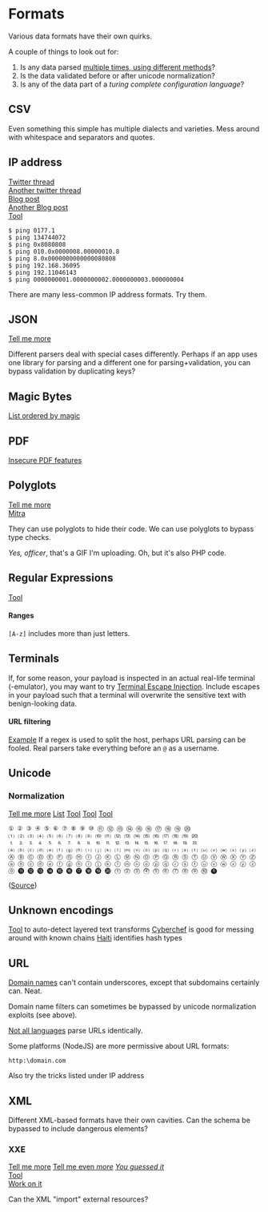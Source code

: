 # Formats

Various data formats have their own quirks.

A couple of things to look out for:

1. Is any data parsed [multiple times, using different methods](https://about.gitlab.com/blog/2020/03/30/how-to-exploit-parser-differentials/)?   
2. Is the data validated before or after unicode normalization?  
3. Is any of the data part of a _turing complete configuration language_?

## CSV

Even something this simple has multiple dialects and varieties. Mess around with whitespace and separators and quotes.

## IP address

[Twitter thread](https://twitter.com/dave_universetf/status/1342685822286360576)  
[Another twitter thread](https://twitter.com/x0rz/status/928584447292858368)  
[Blog post](https://blog.dave.tf/post/ip-addr-parsing/)  
[Another Blog post](https://ma.ttias.be/theres-more-than-one-way-to-write-an-ip-address/)  
[Tool](https://github.com/D4Vinci/Cuteit)

```text
$ ping 0177.1
$ ping 134744072
$ ping 0x8080808
$ ping 010.0x0000008.00000010.8
$ ping 8.0x0000000000000080808
$ ping 192.168.36095
$ ping 192.11046143
$ ping 0000000001.0000000002.0000000003.000000004
```

There are many less-common IP address formats. Try them.

## JSON

[Tell me more](https://labs.bishopfox.com/tech-blog/an-exploration-of-json-interoperability-vulnerabilities)

Different parsers deal with special cases differently. Perhaps if an app uses one library for parsing and a different one for parsing+validation, you can bypass validation by duplicating keys?

## Magic Bytes

[List ordered by magic](https://www.garykessler.net/library/file_sigs.html)

## PDF

[Insecure PDF features](https://web-in-security.blogspot.com/2021/01/insecure-features-in-pdfs.html)

## Polyglots

[Tell me more](reversing.md#polyglots)  
[Mitra](https://github.com/corkami/mitra)

They can use polyglots to hide their code. We can use polyglots to bypass type checks.

_Yes, officer_, that's a GIF I'm uploading. Oh, but it's also PHP code.

## Regular Expressions

[Tool](https://regex101.com/)

#### Ranges

`[A-z]` includes more than just letters.

## Terminals

If, for some reason, your payload is inspected in an actual real-life terminal \(-emulator\), you may want to try [Terminal Escape Injection](https://www.infosecmatter.com/terminal-escape-injection/). Include escapes in your payload such that a terminal will overwrite the sensitive text with benign-looking data.

#### URL filtering

[Example](https://twitter.com/YShahinzadeh/status/1250889458641141760) If a regex is used to split the host, perhaps URL parsing can be fooled. Real parsers take everything before an `@` as a username.

## Unicode

### Normalization

[Tell me more](https://jlajara.gitlab.io/web/2020/02/19/Bypass_WAF_Unicode.html) [List](https://appcheck-ng.com/wp-content/uploads/unicode_normalization.html) [Tool](https://github.com/eldstal/strinvader) [Tool](https://github.com/JesseClarkND/abnormalizer) [Tool](https://spaceraccoon.github.io/unicollider/)

```text
① ② ③ ④ ⑤ ⑥ ⑦ ⑧ ⑨ ⑩ ⑪ ⑫ ⑬ ⑭ ⑮ ⑯ ⑰ ⑱ ⑲ ⑳ 
⑴ ⑵ ⑶ ⑷ ⑸ ⑹ ⑺ ⑻ ⑼ ⑽ ⑾ ⑿ ⒀ ⒁ ⒂ ⒃ ⒄ ⒅ ⒆ ⒇ 
⒈ ⒉ ⒊ ⒋ ⒌ ⒍ ⒎ ⒏ ⒐ ⒑ ⒒ ⒓ ⒔ ⒕ ⒖ ⒗ ⒘ ⒙ ⒚ ⒛ 
⒜ ⒝ ⒞ ⒟ ⒠ ⒡ ⒢ ⒣ ⒤ ⒥ ⒦ ⒧ ⒨ ⒩ ⒪ ⒫ ⒬ ⒭ ⒮ ⒯ ⒰ ⒱ ⒲ ⒳ ⒴ ⒵ 
Ⓐ Ⓑ Ⓒ Ⓓ Ⓔ Ⓕ Ⓖ Ⓗ Ⓘ Ⓙ Ⓚ Ⓛ Ⓜ Ⓝ Ⓞ Ⓟ Ⓠ Ⓡ Ⓢ Ⓣ Ⓤ Ⓥ Ⓦ Ⓧ Ⓨ Ⓩ 
ⓐ ⓑ ⓒ ⓓ ⓔ ⓕ ⓖ ⓗ ⓘ ⓙ ⓚ ⓛ ⓜ ⓝ ⓞ ⓟ ⓠ ⓡ ⓢ ⓣ ⓤ ⓥ ⓦ ⓧ ⓨ ⓩ 
⓪ ⓫ ⓬ ⓭ ⓮ ⓯ ⓰ ⓱ ⓲ ⓳ ⓴ ⓵ ⓶ ⓷ ⓸ ⓹ ⓺ ⓻ ⓼ ⓽ ⓾ ⓿
```

\([Source](https://www.hahwul.com/phoenix/ssrf-open-redirect)\)

## Unknown encodings

[Tool](https://transformations.jobertabma.nl/) to auto-detect layered text transforms [Cyberchef](https://gchq.github.io/CyberChef/) is good for messing around with known chains [Haiti](https://github.com/noraj/haiti) identifies hash types

## URL

[Domain names](https://twitter.com/s0md3v/status/1354733673069694978?s=19) can't contain underscores, except that subdomains certainly can. Neat.

Domain name filters can sometimes be bypassed by unicode normalization exploits \(see above\).

[Not all languages](https://github.com/jimen0/differer) parse URLs identically.

Some platforms \(NodeJS\) are more permissive about URL formats:

```text
http:\domain.com
```

Also try the tricks listed under IP address

## XML

Different XML-based formats have their own cavities. Can the schema be bypassed to include dangerous elements?

### XXE

[Tell me more](https://blog.cobalt.io/how-to-execute-an-xml-external-entity-injection-xxe-5d5c262d5b16) [Tell me even _more_](https://owasp.org/www-community/vulnerabilities/XML_External_Entity_%28XXE%29_Processing) [_You guessed it_](https://www.netsparker.com/blog/web-security/xxe-xml-external-entity-attacks/)  
[Tool](https://github.com/luisfontes19/xxexploiter)  
[Work on it](https://gosecure.github.io/xxe-workshop/)

Can the XML "import" external resources?

